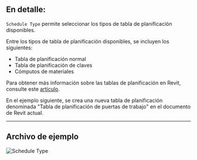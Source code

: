 ## En detalle:
`Schedule Type` permite seleccionar los tipos de tabla de planificación disponibles.

Entre los tipos de tabla de planificación disponibles, se incluyen los siguientes:
- Tabla de planificación normal
- Tabla de planificación de claves
- Cómputos de materiales

Para obtener más información sobre las tablas de planificación en Revit, consulte este [artículo](https://help.autodesk.com/view/RVT/2024/ESP/?guid=GUID-73090B70-8A13-4E12-909C-F25D724D5BA7).

En el ejemplo siguiente, se crea una nueva tabla de planificación denominada "Tabla de planificación de puertas de trabajo" en el documento de Revit actual.
___
## Archivo de ejemplo

![Schedule Type](./DSRevitNodesUI.ScheduleTypes_img.jpg)
